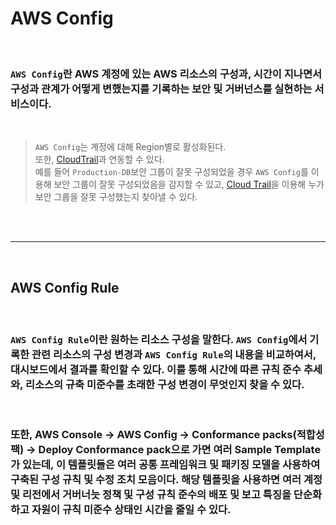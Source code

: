# **AWS Config**

<br>

### `AWS Config`란 AWS 계정에 있는 **AWS 리소스의 구성**과, **시간이 지나면서 구성과 관계가 어떻게 변했는지를 기록**하는 보안 및 거버넌스를 실현하는 서비스이다.

<br>

> `AWS Config`는 계정에 대해 Region별로 활성화된다.  
> 또한, [CloudTrail](./CloudTrail.md)과 연동할 수 있다.  
>  예를 들어 `Production-DB`보안 그룹이 잘못 구성되었을 경우 `AWS Config`를 이용해 보안 그룹이 잘못 구성되었음을 감지할 수 있고, [Cloud Trail](./CloudTrail.md)을 이용해 누가 보안 그룹을 잘못 구성했는지 찾아낼 수 있다.


<br><br>

---

<br>

## **AWS Config Rule**

<br>

### `AWS Config Rule`이란 원하는 리소스 구성을 말한다. `AWS Config`에서 기록한 관련 리소스의 구성 변경과 `AWS Config Rule`의 내용을 비교하여서, 대시보드에서 결과를 확인할 수 있다. 이를 통해 시간에 따른 규칙 준수 추세와, 리소스의 규축 미준수를 초래한 구성 변경이 무엇인지 찾을 수 있다.

<br>

### 또한, AWS Console -> AWS Config -> Conformance packs(적합성 팩) -> Deploy Conformance pack으로 가면 여러 Sample Template가 있는데, 이 템플릿들은 여러 공통 프레임워크 및 패키징 모델을 사용하여 구축된 구성 규칙 및 수정 조치 모음이다. 해당 템플릿을 사용하면 여러 계정 및 리전에서 거버너늣 정책 및 구성 규칙 준수의 배포 및 보고 특징을 단순화하고 자원이 규칙 미준수 상태인 시간을 줄일 수 있다.

<br>
<br>


